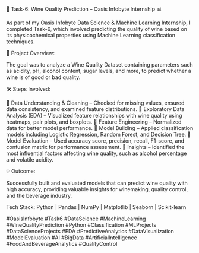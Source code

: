 🍷 Task-6: Wine Quality Prediction – Oasis Infobyte Internship 📊

As part of my Oasis Infobyte Data Science & Machine Learning Internship, I completed Task-6, which involved predicting the quality of wine based on its physicochemical properties using Machine Learning classification techniques.

📌 Project Overview:

The goal was to analyze a Wine Quality Dataset containing parameters such as acidity, pH, alcohol content, sugar levels, and more, to predict whether a wine is of good or bad quality.

🛠 Steps Involved:

🔹 Data Understanding & Cleaning – Checked for missing values, ensured data consistency, and examined feature distributions.
🔹 Exploratory Data Analysis (EDA) – Visualized feature relationships with wine quality using heatmaps, pair plots, and boxplots.
🔹 Feature Engineering – Normalized data for better model performance.
🔹 Model Building – Applied classification models including Logistic Regression, Random Forest, and Decision Tree.
🔹 Model Evaluation – Used accuracy score, precision, recall, F1-score, and confusion matrix for performance assessment.
🔹 Insights – Identified the most influential factors affecting wine quality, such as alcohol percentage and volatile acidity.

💡 Outcome:

Successfully built and evaluated models that can predict wine quality with high accuracy, providing valuable insights for winemaking, quality control, and the beverage industry.

Tech Stack: Python | Pandas | NumPy | Matplotlib | Seaborn | Scikit-learn

#OasisInfobyte #Task6 #DataScience #MachineLearning #WineQualityPrediction #Python #Classification #MLProjects #DataScienceProjects #EDA #PredictiveAnalytics #DataVisualization #ModelEvaluation #AI #BigData #ArtificialIntelligence #FoodAndBeverageAnalytics #QualityControl
